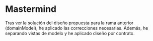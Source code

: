 # Mastermind
Tras ver la solución del diseño propuesta para la rama anterior (domainModel), he aplicado las correcciones necesarias. Además, he separando vistas de modelo y he aplicado diseño por contrato.

